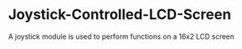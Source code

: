 # Joystick-Controlled-LCD-Screen
A joystick module is used to perform functions on a 16x2 LCD screen
